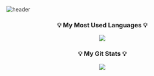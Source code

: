![header](https://capsule-render.vercel.app/api?type=waving&color=timeGradient&height=200&section=header&text=Hello!&fontSize=50&animation=twinkling)
<h3 align="center">💡 My Most Used Languages 💡</h3>
<p align="center">
  <a href="https://github.com/2yong-k">
    <img align="center" src="https://github-readme-stats.vercel.app/api/top-langs/?username=2yong-k&layout=compact&show_icons=true&show_owner=true&hide_title=true&theme=highcontrast" />
  </a>
</p>
<h3 align="center">💡 My Git Stats 💡</h3>
<p align="center">
  <a href="https://github.com/2yong-k">
    <img align="center" src="https://github-readme-stats.vercel.app/api?username=2yong-k&hide_title=ture&show_icons=true&include_all_commits=true&theme=highcontrast" />
  </a>
</p>
